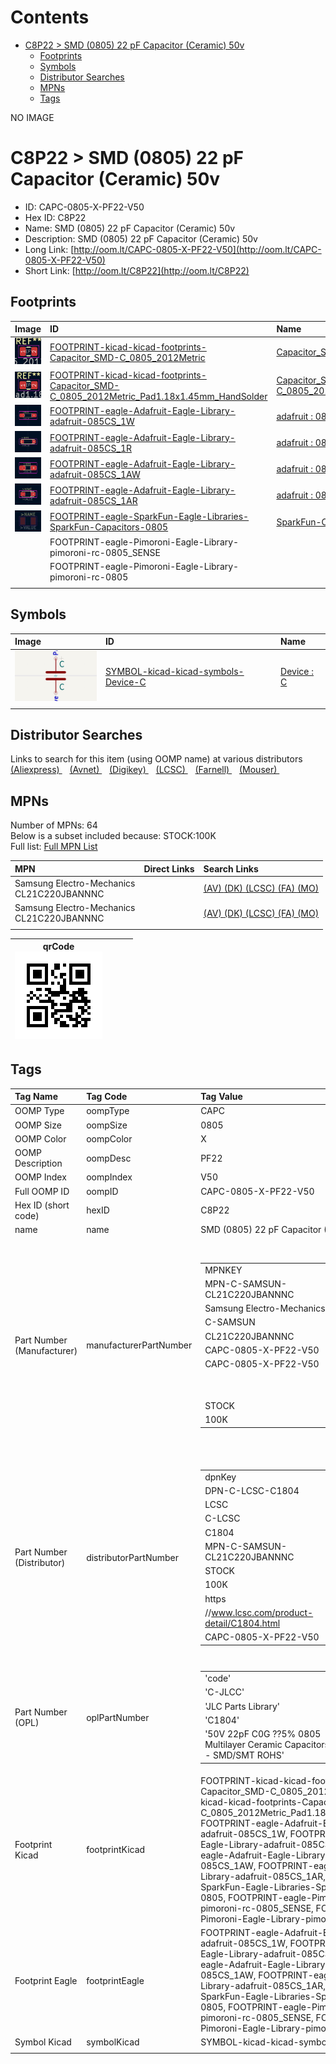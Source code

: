 



Contents
========

* [C8P22 > SMD (0805) 22 pF Capacitor (Ceramic) 50v](#c8p22--smd-0805-22-pf-capacitor-ceramic-50v)
	* [Footprints](#footprints)
	* [Symbols](#symbols)
	* [Distributor Searches](#distributor-searches)
	* [MPNs](#mpns)
	* [Tags](#tags)
  
NO IMAGE  
# C8P22 > SMD (0805) 22 pF Capacitor (Ceramic) 50v

- ID: CAPC-0805-X-PF22-V50
- Hex ID: C8P22
- Name: SMD (0805) 22 pF Capacitor (Ceramic) 50v
- Description: SMD (0805) 22 pF Capacitor (Ceramic) 50v
- Long Link: [http://oom.lt/CAPC-0805-X-PF22-V50](http://oom.lt/CAPC-0805-X-PF22-V50)
- Short Link: [http://oom.lt/C8P22](http://oom.lt/C8P22)

## Footprints
  

|Image|ID|Name|
| :--- | :--- | :--- |
|[![](https://raw.githubusercontent.com/oomlout/oomlout_OOMP_eda_V2/main/FOOTPRINT/kicad/kicad-footprints/Capacitor_SMD/C_0805_2012Metric/image_140.png)](https://github.com/oomlout/oomlout_OOMP_eda_V2/tree/main/FOOTPRINT/kicad/kicad-footprints/Capacitor_SMD/C_0805_2012Metric/)|[FOOTPRINT-kicad-kicad-footprints-Capacitor_SMD-C_0805_2012Metric](https://github.com/oomlout/oomlout_OOMP_eda_V2/tree/main/FOOTPRINT/kicad/kicad-footprints/Capacitor_SMD/C_0805_2012Metric/)|[Capacitor_SMD : C_0805_2012Metric](https://github.com/oomlout/oomlout_OOMP_eda_V2/tree/main/FOOTPRINT/kicad/kicad-footprints/Capacitor_SMD/C_0805_2012Metric/)|
|[![](https://raw.githubusercontent.com/oomlout/oomlout_OOMP_eda_V2/main/FOOTPRINT/kicad/kicad-footprints/Capacitor_SMD/C_0805_2012Metric_Pad1.18x1.45mm_HandSolder/image_140.png)](https://github.com/oomlout/oomlout_OOMP_eda_V2/tree/main/FOOTPRINT/kicad/kicad-footprints/Capacitor_SMD/C_0805_2012Metric_Pad1.18x1.45mm_HandSolder/)|[FOOTPRINT-kicad-kicad-footprints-Capacitor_SMD-C_0805_2012Metric_Pad1.18x1.45mm_HandSolder](https://github.com/oomlout/oomlout_OOMP_eda_V2/tree/main/FOOTPRINT/kicad/kicad-footprints/Capacitor_SMD/C_0805_2012Metric_Pad1.18x1.45mm_HandSolder/)|[Capacitor_SMD : C_0805_2012Metric_Pad1.18x1.45mm_HandSolder](https://github.com/oomlout/oomlout_OOMP_eda_V2/tree/main/FOOTPRINT/kicad/kicad-footprints/Capacitor_SMD/C_0805_2012Metric_Pad1.18x1.45mm_HandSolder/)|
|[![](https://raw.githubusercontent.com/oomlout/oomlout_OOMP_eda_V2/main/FOOTPRINT/eagle/Adafruit-Eagle-Library/adafruit/085CS_1W/image_140.png)](https://github.com/oomlout/oomlout_OOMP_eda_V2/tree/main/FOOTPRINT/eagle/Adafruit-Eagle-Library/adafruit/085CS_1W/)|[FOOTPRINT-eagle-Adafruit-Eagle-Library-adafruit-085CS_1W](https://github.com/oomlout/oomlout_OOMP_eda_V2/tree/main/FOOTPRINT/eagle/Adafruit-Eagle-Library/adafruit/085CS_1W/)|[adafruit : 085CS_1W](https://github.com/oomlout/oomlout_OOMP_eda_V2/tree/main/FOOTPRINT/eagle/Adafruit-Eagle-Library/adafruit/085CS_1W/)|
|[![](https://raw.githubusercontent.com/oomlout/oomlout_OOMP_eda_V2/main/FOOTPRINT/eagle/Adafruit-Eagle-Library/adafruit/085CS_1R/image_140.png)](https://github.com/oomlout/oomlout_OOMP_eda_V2/tree/main/FOOTPRINT/eagle/Adafruit-Eagle-Library/adafruit/085CS_1R/)|[FOOTPRINT-eagle-Adafruit-Eagle-Library-adafruit-085CS_1R](https://github.com/oomlout/oomlout_OOMP_eda_V2/tree/main/FOOTPRINT/eagle/Adafruit-Eagle-Library/adafruit/085CS_1R/)|[adafruit : 085CS_1R](https://github.com/oomlout/oomlout_OOMP_eda_V2/tree/main/FOOTPRINT/eagle/Adafruit-Eagle-Library/adafruit/085CS_1R/)|
|[![](https://raw.githubusercontent.com/oomlout/oomlout_OOMP_eda_V2/main/FOOTPRINT/eagle/Adafruit-Eagle-Library/adafruit/085CS_1AW/image_140.png)](https://github.com/oomlout/oomlout_OOMP_eda_V2/tree/main/FOOTPRINT/eagle/Adafruit-Eagle-Library/adafruit/085CS_1AW/)|[FOOTPRINT-eagle-Adafruit-Eagle-Library-adafruit-085CS_1AW](https://github.com/oomlout/oomlout_OOMP_eda_V2/tree/main/FOOTPRINT/eagle/Adafruit-Eagle-Library/adafruit/085CS_1AW/)|[adafruit : 085CS_1AW](https://github.com/oomlout/oomlout_OOMP_eda_V2/tree/main/FOOTPRINT/eagle/Adafruit-Eagle-Library/adafruit/085CS_1AW/)|
|[![](https://raw.githubusercontent.com/oomlout/oomlout_OOMP_eda_V2/main/FOOTPRINT/eagle/Adafruit-Eagle-Library/adafruit/085CS_1AR/image_140.png)](https://github.com/oomlout/oomlout_OOMP_eda_V2/tree/main/FOOTPRINT/eagle/Adafruit-Eagle-Library/adafruit/085CS_1AR/)|[FOOTPRINT-eagle-Adafruit-Eagle-Library-adafruit-085CS_1AR](https://github.com/oomlout/oomlout_OOMP_eda_V2/tree/main/FOOTPRINT/eagle/Adafruit-Eagle-Library/adafruit/085CS_1AR/)|[adafruit : 085CS_1AR](https://github.com/oomlout/oomlout_OOMP_eda_V2/tree/main/FOOTPRINT/eagle/Adafruit-Eagle-Library/adafruit/085CS_1AR/)|
|[![](https://raw.githubusercontent.com/oomlout/oomlout_OOMP_eda_V2/main/FOOTPRINT/eagle/SparkFun-Eagle-Libraries/SparkFun-Capacitors/0805/image_140.png)](https://github.com/oomlout/oomlout_OOMP_eda_V2/tree/main/FOOTPRINT/eagle/SparkFun-Eagle-Libraries/SparkFun-Capacitors/0805/)|[FOOTPRINT-eagle-SparkFun-Eagle-Libraries-SparkFun-Capacitors-0805](https://github.com/oomlout/oomlout_OOMP_eda_V2/tree/main/FOOTPRINT/eagle/SparkFun-Eagle-Libraries/SparkFun-Capacitors/0805/)|[SparkFun-Capacitors : 0805](https://github.com/oomlout/oomlout_OOMP_eda_V2/tree/main/FOOTPRINT/eagle/SparkFun-Eagle-Libraries/SparkFun-Capacitors/0805/)|
||FOOTPRINT-eagle-Pimoroni-Eagle-Library-pimoroni-rc-0805_SENSE||
||FOOTPRINT-eagle-Pimoroni-Eagle-Library-pimoroni-rc-0805||
||||

## Symbols
  

|Image|ID|Name|
| :--- | :--- | :--- |
|[![](https://raw.githubusercontent.com/oomlout/oomlout_OOMP_eda_V2/main/SYMBOL/kicad/kicad-symbols/Device/C/image_140.png)](https://github.com/oomlout/oomlout_OOMP_eda_V2/tree/main/SYMBOL/kicad/kicad-symbols/Device/C/)|[SYMBOL-kicad-kicad-symbols-Device-C](https://github.com/oomlout/oomlout_OOMP_eda_V2/tree/main/SYMBOL/kicad/kicad-symbols/Device/C/)|[Device : C](https://github.com/oomlout/oomlout_OOMP_eda_V2/tree/main/SYMBOL/kicad/kicad-symbols/Device/C/)|
||||

## Distributor Searches
  
Links to search for this item (using OOMP name) at various distributors  
[(Aliexpress) ](https://www.aliexpress.com/wholesale?SearchText=1117SMD+0805+22+pF+Capacitor+Ceramic+50v)&nbsp;&nbsp;&nbsp;[(Avnet) ](https://www.avnet.com/shop/us/search/SMD+0805+22+pF+Capacitor+Ceramic+50v)&nbsp;&nbsp;&nbsp;[(Digikey) ](https://www.digikey.co.uk/en/products/result?s=SMD+0805+22+pF+Capacitor+Ceramic+50v)&nbsp;&nbsp;&nbsp;[(LCSC) ](https://www.lcsc.com/search?q=SMD+0805+22+pF+Capacitor+Ceramic+50v)&nbsp;&nbsp;&nbsp;[(Farnell) ](https://uk.farnell.com/search?st=SMD+0805+22+pF+Capacitor+Ceramic+50v)&nbsp;&nbsp;&nbsp;[(Mouser) ](https://www.mouser.com/c/?q=SMD+0805+22+pF+Capacitor+Ceramic+50v)&nbsp;&nbsp;&nbsp;
## MPNs
  
Number of MPNs: 64<br>Below is a subset included because: STOCK:100K <br>Full list: [Full MPN List](MPNLIST.md)  

|MPN|Direct Links|Search Links|
| :--- | :--- | :--- |
|Samsung Electro-Mechanics<br>CL21C220JBANNNC||[(AV) ](https://www.avnet.com/shop/us/search/CL21C220JBANNNC)[(DK) ](https://www.digikey.co.uk/products/en?keywords=CL21C220JBANNNC)[(LCSC) ](https://www.lcsc.com/search?q=CL21C220JBANNNC)[(FA) ](https://uk.farnell.com/search?st=CL21C220JBANNNC)[(MO) ](https://www.mouser.com/c/?q=CL21C220JBANNNC)|
|Samsung Electro-Mechanics<br>CL21C220JBANNNC||[(AV) ](https://www.avnet.com/shop/us/search/CL21C220JBANNNC)[(DK) ](https://www.digikey.co.uk/products/en?keywords=CL21C220JBANNNC)[(LCSC) ](https://www.lcsc.com/search?q=CL21C220JBANNNC)[(FA) ](https://uk.farnell.com/search?st=CL21C220JBANNNC)[(MO) ](https://www.mouser.com/c/?q=CL21C220JBANNNC)|
||||
  

|qrCode<br>[![](https://raw.githubusercontent.com/oomlout/oomlout_OOMP_parts_V2/main/CAPC/0805/X/PF22/V50/qrCode_140.png)](https://github.com/oomlout/oomlout_OOMP_parts_V2/tree/main/CAPC/0805/X/PF22/V50/qrCode.png)||||
| :---: | :---: | :---: | :---: |

## Tags
  

|Tag Name|Tag Code|Tag Value|
| :--- | :--- | :--- |
|OOMP Type|oompType|CAPC|
|OOMP Size|oompSize|0805|
|OOMP Color|oompColor|X|
|OOMP Description|oompDesc|PF22|
|OOMP Index|oompIndex|V50|
|Full OOMP ID|oompID|CAPC-0805-X-PF22-V50|
|Hex ID (short code)|hexID|C8P22|
|name|name|SMD (0805) 22 pF Capacitor (Ceramic) 50v|
|Part Number (Manufacturer)|manufacturerPartNumber|<table><tr><td>MPNKEY</td></tr><tr><td> MPN-C-SAMSUN-CL21C220JBANNNC</td><td> MANUFACTURER</td></tr><tr><td> Samsung Electro-Mechanics</td><td> MANUCODE</td></tr><tr><td> C-SAMSUN</td><td> MPN</td></tr><tr><td> CL21C220JBANNNC</td><td> OOMPIDPARTIAL</td></tr><tr><td> CAPC-0805-X-PF22-V50</td><td> OOMPID</td></tr><tr><td> CAPC-0805-X-PF22-V50</td><td> LINK</td></tr><tr><td> </td><td> DESCRIPTION</td></tr><tr><td> </td><td> TAGS</td></tr><tr><td> STOCK</td></tr><tr><td>100K</td></tr></table></td><td> <table><tr><td>MPNKEY</td></tr><tr><td> MPN-C-YAGEO-CC0805JRNPO9BN220</td><td> MANUFACTURER</td></tr><tr><td> YAGEO</td><td> MANUCODE</td></tr><tr><td> C-YAGEO</td><td> MPN</td></tr><tr><td> CC0805JRNPO9BN220</td><td> OOMPIDPARTIAL</td></tr><tr><td> CAPC-0805-X-PF22-V50</td><td> OOMPID</td></tr><tr><td> CAPC-0805-X-PF22-V50</td><td> LINK</td></tr><tr><td> </td><td> DESCRIPTION</td></tr><tr><td> </td><td> TAGS</td></tr><tr><td> STOCK</td></tr><tr><td>10K</td></tr></table></td><td> <table><tr><td>MPNKEY</td></tr><tr><td> MPN-C-WALSIN-0805N220J500CT</td><td> MANUFACTURER</td></tr><tr><td> Walsin Tech Corp</td><td> MANUCODE</td></tr><tr><td> C-WALSIN</td><td> MPN</td></tr><tr><td> 0805N220J500CT</td><td> OOMPIDPARTIAL</td></tr><tr><td> CAPC-0805-X-PF22-V50</td><td> OOMPID</td></tr><tr><td> CAPC-0805-X-PF22-V50</td><td> LINK</td></tr><tr><td> </td><td> DESCRIPTION</td></tr><tr><td> </td><td> TAGS</td></tr><tr><td> STOCK</td></tr><tr><td>1K</td></tr></table></td><td> <table><tr><td>MPNKEY</td></tr><tr><td> MPN-C-KEMET-C0805C220K5RACAUTO</td><td> MANUFACTURER</td></tr><tr><td> KEMET</td><td> MANUCODE</td></tr><tr><td> C-KEMET</td><td> MPN</td></tr><tr><td> C0805C220K5RACAUTO</td><td> OOMPIDPARTIAL</td></tr><tr><td> CAPC-0805-X-PF22-V50</td><td> OOMPID</td></tr><tr><td> CAPC-0805-X-PF22-V50</td><td> LINK</td></tr><tr><td> </td><td> DESCRIPTION</td></tr><tr><td> </td><td> TAGS</td></tr><tr><td> </td></tr></table></td><td> <table><tr><td>MPNKEY</td></tr><tr><td> MPN-C-YAGEO-AC0805JRNPO9BN220</td><td> MANUFACTURER</td></tr><tr><td> YAGEO</td><td> MANUCODE</td></tr><tr><td> C-YAGEO</td><td> MPN</td></tr><tr><td> AC0805JRNPO9BN220</td><td> OOMPIDPARTIAL</td></tr><tr><td> CAPC-0805-X-PF22-V50</td><td> OOMPID</td></tr><tr><td> CAPC-0805-X-PF22-V50</td><td> LINK</td></tr><tr><td> </td><td> DESCRIPTION</td></tr><tr><td> </td><td> TAGS</td></tr><tr><td> </td></tr></table></td><td> <table><tr><td>MPNKEY</td></tr><tr><td> MPN-C-FHGUAN-0805CG220F500NT</td><td> MANUFACTURER</td></tr><tr><td> FH (Guangdong Fenghua Advanced Tech)</td><td> MANUCODE</td></tr><tr><td> C-FHGUAN</td><td> MPN</td></tr><tr><td> 0805CG220F500NT</td><td> OOMPIDPARTIAL</td></tr><tr><td> CAPC-0805-X-PF22-V50</td><td> OOMPID</td></tr><tr><td> CAPC-0805-X-PF22-V50</td><td> LINK</td></tr><tr><td> </td><td> DESCRIPTION</td></tr><tr><td> </td><td> TAGS</td></tr><tr><td> </td></tr></table></td><td> <table><tr><td>MPNKEY</td></tr><tr><td> MPN-C-WALSIN-0805N220K500CT</td><td> MANUFACTURER</td></tr><tr><td> Walsin Tech Corp</td><td> MANUCODE</td></tr><tr><td> C-WALSIN</td><td> MPN</td></tr><tr><td> 0805N220K500CT</td><td> OOMPIDPARTIAL</td></tr><tr><td> CAPC-0805-X-PF22-V50</td><td> OOMPID</td></tr><tr><td> CAPC-0805-X-PF22-V50</td><td> LINK</td></tr><tr><td> </td><td> DESCRIPTION</td></tr><tr><td> </td><td> TAGS</td></tr><tr><td> </td></tr></table></td><td> <table><tr><td>MPNKEY</td></tr><tr><td> MPN-C-CCTC-TCC0805COG220J500BT</td><td> MANUFACTURER</td></tr><tr><td> CCTC</td><td> MANUCODE</td></tr><tr><td> C-CCTC</td><td> MPN</td></tr><tr><td> TCC0805COG220J500BT</td><td> OOMPIDPARTIAL</td></tr><tr><td> CAPC-0805-X-PF22-V50</td><td> OOMPID</td></tr><tr><td> CAPC-0805-X-PF22-V50</td><td> LINK</td></tr><tr><td> </td><td> DESCRIPTION</td></tr><tr><td> </td><td> TAGS</td></tr><tr><td> STOCK</td></tr><tr><td>10K</td></tr></table></td><td> <table><tr><td>MPNKEY</td></tr><tr><td> MPN-C-CHINOC-HGC0805G0220J500NTGJ</td><td> MANUFACTURER</td></tr><tr><td> Chinocera</td><td> MANUCODE</td></tr><tr><td> C-CHINOC</td><td> MPN</td></tr><tr><td> HGC0805G0220J500NTGJ</td><td> OOMPIDPARTIAL</td></tr><tr><td> CAPC-0805-X-PF22-V50</td><td> OOMPID</td></tr><tr><td> CAPC-0805-X-PF22-V50</td><td> LINK</td></tr><tr><td> </td><td> DESCRIPTION</td></tr><tr><td> </td><td> TAGS</td></tr><tr><td> </td></tr></table></td><td> <table><tr><td>MPNKEY</td></tr><tr><td> MPN-C-SAMSUN-CL21C220JB61PNC</td><td> MANUFACTURER</td></tr><tr><td> Samsung Electro-Mechanics</td><td> MANUCODE</td></tr><tr><td> C-SAMSUN</td><td> MPN</td></tr><tr><td> CL21C220JB61PNC</td><td> OOMPIDPARTIAL</td></tr><tr><td> CAPC-0805-X-PF22-V50</td><td> OOMPID</td></tr><tr><td> CAPC-0805-X-PF22-V50</td><td> LINK</td></tr><tr><td> </td><td> DESCRIPTION</td></tr><tr><td> </td><td> TAGS</td></tr><tr><td> </td></tr></table></td><td> <table><tr><td>MPNKEY</td></tr><tr><td> MPN-C-SAMSUN-CL21C220JBANFNC</td><td> MANUFACTURER</td></tr><tr><td> Samsung Electro-Mechanics</td><td> MANUCODE</td></tr><tr><td> C-SAMSUN</td><td> MPN</td></tr><tr><td> CL21C220JBANFNC</td><td> OOMPIDPARTIAL</td></tr><tr><td> CAPC-0805-X-PF22-V50</td><td> OOMPID</td></tr><tr><td> CAPC-0805-X-PF22-V50</td><td> LINK</td></tr><tr><td> </td><td> DESCRIPTION</td></tr><tr><td> </td><td> TAGS</td></tr><tr><td> </td></tr></table></td><td> <table><tr><td>MPNKEY</td></tr><tr><td> MPN-C-YAGEO-CC0805GRNPO9BN220</td><td> MANUFACTURER</td></tr><tr><td> YAGEO</td><td> MANUCODE</td></tr><tr><td> C-YAGEO</td><td> MPN</td></tr><tr><td> CC0805GRNPO9BN220</td><td> OOMPIDPARTIAL</td></tr><tr><td> CAPC-0805-X-PF22-V50</td><td> OOMPID</td></tr><tr><td> CAPC-0805-X-PF22-V50</td><td> LINK</td></tr><tr><td> </td><td> DESCRIPTION</td></tr><tr><td> </td><td> TAGS</td></tr><tr><td> </td></tr></table></td><td> <table><tr><td>MPNKEY</td></tr><tr><td> MPN-C-PSAPRO-FN21N220J500PAG</td><td> MANUFACTURER</td></tr><tr><td> PSA(Prosperity Dielectrics)</td><td> MANUCODE</td></tr><tr><td> C-PSAPRO</td><td> MPN</td></tr><tr><td> FN21N220J500PAG</td><td> OOMPIDPARTIAL</td></tr><tr><td> CAPC-0805-X-PF22-V50</td><td> OOMPID</td></tr><tr><td> CAPC-0805-X-PF22-V50</td><td> LINK</td></tr><tr><td> </td><td> DESCRIPTION</td></tr><tr><td> </td><td> TAGS</td></tr><tr><td> STOCK</td></tr><tr><td>10K</td></tr></table></td><td> <table><tr><td>MPNKEY</td></tr><tr><td> MPN-C-KYOCER-08055A220GAT2A</td><td> MANUFACTURER</td></tr><tr><td> Kyocera AVX</td><td> MANUCODE</td></tr><tr><td> C-KYOCER</td><td> MPN</td></tr><tr><td> 08055A220GAT2A</td><td> OOMPIDPARTIAL</td></tr><tr><td> CAPC-0805-X-PF22-V50</td><td> OOMPID</td></tr><tr><td> CAPC-0805-X-PF22-V50</td><td> LINK</td></tr><tr><td> </td><td> DESCRIPTION</td></tr><tr><td> </td><td> TAGS</td></tr><tr><td> </td></tr></table></td><td> <table><tr><td>MPNKEY</td></tr><tr><td> MPN-C-KYOCER-08055A220KAT2A</td><td> MANUFACTURER</td></tr><tr><td> Kyocera AVX</td><td> MANUCODE</td></tr><tr><td> C-KYOCER</td><td> MPN</td></tr><tr><td> 08055A220KAT2A</td><td> OOMPIDPARTIAL</td></tr><tr><td> CAPC-0805-X-PF22-V50</td><td> OOMPID</td></tr><tr><td> CAPC-0805-X-PF22-V50</td><td> LINK</td></tr><tr><td> </td><td> DESCRIPTION</td></tr><tr><td> </td><td> TAGS</td></tr><tr><td> </td></tr></table></td><td> <table><tr><td>MPNKEY</td></tr><tr><td> MPN-C-KEMET-C0805C220K5GAC7800</td><td> MANUFACTURER</td></tr><tr><td> KEMET</td><td> MANUCODE</td></tr><tr><td> C-KEMET</td><td> MPN</td></tr><tr><td> C0805C220K5GAC7800</td><td> OOMPIDPARTIAL</td></tr><tr><td> CAPC-0805-X-PF22-V50</td><td> OOMPID</td></tr><tr><td> CAPC-0805-X-PF22-V50</td><td> LINK</td></tr><tr><td> </td><td> DESCRIPTION</td></tr><tr><td> </td><td> TAGS</td></tr><tr><td> </td></tr></table></td><td> <table><tr><td>MPNKEY</td></tr><tr><td> MPN-C-VISHAY-VJ0805A220JLAAJ32</td><td> MANUFACTURER</td></tr><tr><td> Vishay Intertech</td><td> MANUCODE</td></tr><tr><td> C-VISHAY</td><td> MPN</td></tr><tr><td> VJ0805A220JLAAJ32</td><td> OOMPIDPARTIAL</td></tr><tr><td> CAPC-0805-X-PF22-V50</td><td> OOMPID</td></tr><tr><td> CAPC-0805-X-PF22-V50</td><td> LINK</td></tr><tr><td> </td><td> DESCRIPTION</td></tr><tr><td> </td><td> TAGS</td></tr><tr><td> </td></tr></table></td><td> <table><tr><td>MPNKEY</td></tr><tr><td> MPN-C-VISHAY-VJ0805A220GLAAJ32</td><td> MANUFACTURER</td></tr><tr><td> Vishay Intertech</td><td> MANUCODE</td></tr><tr><td> C-VISHAY</td><td> MPN</td></tr><tr><td> VJ0805A220GLAAJ32</td><td> OOMPIDPARTIAL</td></tr><tr><td> CAPC-0805-X-PF22-V50</td><td> OOMPID</td></tr><tr><td> CAPC-0805-X-PF22-V50</td><td> LINK</td></tr><tr><td> </td><td> DESCRIPTION</td></tr><tr><td> </td><td> TAGS</td></tr><tr><td> </td></tr></table></td><td> <table><tr><td>MPNKEY</td></tr><tr><td> MPN-C-VISHAY-VJ0805A220FLAAJ32</td><td> MANUFACTURER</td></tr><tr><td> Vishay Intertech</td><td> MANUCODE</td></tr><tr><td> C-VISHAY</td><td> MPN</td></tr><tr><td> VJ0805A220FLAAJ32</td><td> OOMPIDPARTIAL</td></tr><tr><td> CAPC-0805-X-PF22-V50</td><td> OOMPID</td></tr><tr><td> CAPC-0805-X-PF22-V50</td><td> LINK</td></tr><tr><td> </td><td> DESCRIPTION</td></tr><tr><td> </td><td> TAGS</td></tr><tr><td> </td></tr></table></td><td> <table><tr><td>MPNKEY</td></tr><tr><td> MPN-C-VISHAY-VJ0805D220JXAAP</td><td> MANUFACTURER</td></tr><tr><td> Vishay Intertech</td><td> MANUCODE</td></tr><tr><td> C-VISHAY</td><td> MPN</td></tr><tr><td> VJ0805D220JXAAP</td><td> OOMPIDPARTIAL</td></tr><tr><td> CAPC-0805-X-PF22-V50</td><td> OOMPID</td></tr><tr><td> CAPC-0805-X-PF22-V50</td><td> LINK</td></tr><tr><td> </td><td> DESCRIPTION</td></tr><tr><td> </td><td> TAGS</td></tr><tr><td> </td></tr></table></td><td> <table><tr><td>MPNKEY</td></tr><tr><td> MPN-C-VISHAY-VJ0805D220JXAAJ</td><td> MANUFACTURER</td></tr><tr><td> Vishay Intertech</td><td> MANUCODE</td></tr><tr><td> C-VISHAY</td><td> MPN</td></tr><tr><td> VJ0805D220JXAAJ</td><td> OOMPIDPARTIAL</td></tr><tr><td> CAPC-0805-X-PF22-V50</td><td> OOMPID</td></tr><tr><td> CAPC-0805-X-PF22-V50</td><td> LINK</td></tr><tr><td> </td><td> DESCRIPTION</td></tr><tr><td> </td><td> TAGS</td></tr><tr><td> </td></tr></table></td><td> <table><tr><td>MPNKEY</td></tr><tr><td> MPN-C-VISHAY-VJ0805D220JLAAP</td><td> MANUFACTURER</td></tr><tr><td> Vishay Intertech</td><td> MANUCODE</td></tr><tr><td> C-VISHAY</td><td> MPN</td></tr><tr><td> VJ0805D220JLAAP</td><td> OOMPIDPARTIAL</td></tr><tr><td> CAPC-0805-X-PF22-V50</td><td> OOMPID</td></tr><tr><td> CAPC-0805-X-PF22-V50</td><td> LINK</td></tr><tr><td> </td><td> DESCRIPTION</td></tr><tr><td> </td><td> TAGS</td></tr><tr><td> </td></tr></table></td><td> <table><tr><td>MPNKEY</td></tr><tr><td> MPN-C-VISHAY-VJ0805D220JLAAC</td><td> MANUFACTURER</td></tr><tr><td> Vishay Intertech</td><td> MANUCODE</td></tr><tr><td> C-VISHAY</td><td> MPN</td></tr><tr><td> VJ0805D220JLAAC</td><td> OOMPIDPARTIAL</td></tr><tr><td> CAPC-0805-X-PF22-V50</td><td> OOMPID</td></tr><tr><td> CAPC-0805-X-PF22-V50</td><td> LINK</td></tr><tr><td> </td><td> DESCRIPTION</td></tr><tr><td> </td><td> TAGS</td></tr><tr><td> </td></tr></table></td><td> <table><tr><td>MPNKEY</td></tr><tr><td> MPN-C-VISHAY-VJ0805D220JLAAJ</td><td> MANUFACTURER</td></tr><tr><td> Vishay Intertech</td><td> MANUCODE</td></tr><tr><td> C-VISHAY</td><td> MPN</td></tr><tr><td> VJ0805D220JLAAJ</td><td> OOMPIDPARTIAL</td></tr><tr><td> CAPC-0805-X-PF22-V50</td><td> OOMPID</td></tr><tr><td> CAPC-0805-X-PF22-V50</td><td> LINK</td></tr><tr><td> </td><td> DESCRIPTION</td></tr><tr><td> </td><td> TAGS</td></tr><tr><td> </td></tr></table></td><td> <table><tr><td>MPNKEY</td></tr><tr><td> MPN-C-VISHAY-VJ0805A220FXAMC</td><td> MANUFACTURER</td></tr><tr><td> Vishay Intertech</td><td> MANUCODE</td></tr><tr><td> C-VISHAY</td><td> MPN</td></tr><tr><td> VJ0805A220FXAMC</td><td> OOMPIDPARTIAL</td></tr><tr><td> CAPC-0805-X-PF22-V50</td><td> OOMPID</td></tr><tr><td> CAPC-0805-X-PF22-V50</td><td> LINK</td></tr><tr><td> </td><td> DESCRIPTION</td></tr><tr><td> </td><td> TAGS</td></tr><tr><td> </td></tr></table></td><td> <table><tr><td>MPNKEY</td></tr><tr><td> MPN-C-KNOWLE-0805J0500220GAR</td><td> MANUFACTURER</td></tr><tr><td> Knowles</td><td> MANUCODE</td></tr><tr><td> C-KNOWLE</td><td> MPN</td></tr><tr><td> 0805J0500220GAR</td><td> OOMPIDPARTIAL</td></tr><tr><td> CAPC-0805-X-PF22-V50</td><td> OOMPID</td></tr><tr><td> CAPC-0805-X-PF22-V50</td><td> LINK</td></tr><tr><td> </td><td> DESCRIPTION</td></tr><tr><td> </td><td> TAGS</td></tr><tr><td> </td></tr></table></td><td> <table><tr><td>MPNKEY</td></tr><tr><td> MPN-C-KEMET-CBR08C220F5GAC</td><td> MANUFACTURER</td></tr><tr><td> KEMET</td><td> MANUCODE</td></tr><tr><td> C-KEMET</td><td> MPN</td></tr><tr><td> CBR08C220F5GAC</td><td> OOMPIDPARTIAL</td></tr><tr><td> CAPC-0805-X-PF22-V50</td><td> OOMPID</td></tr><tr><td> CAPC-0805-X-PF22-V50</td><td> LINK</td></tr><tr><td> </td><td> DESCRIPTION</td></tr><tr><td> </td><td> TAGS</td></tr><tr><td> </td></tr></table></td><td> <table><tr><td>MPNKEY</td></tr><tr><td> MPN-C-KNOWLE-0805Y0500220GFT</td><td> MANUFACTURER</td></tr><tr><td> Knowles</td><td> MANUCODE</td></tr><tr><td> C-KNOWLE</td><td> MPN</td></tr><tr><td> 0805Y0500220GFT</td><td> OOMPIDPARTIAL</td></tr><tr><td> CAPC-0805-X-PF22-V50</td><td> OOMPID</td></tr><tr><td> CAPC-0805-X-PF22-V50</td><td> LINK</td></tr><tr><td> </td><td> DESCRIPTION</td></tr><tr><td> </td><td> TAGS</td></tr><tr><td> </td></tr></table></td><td> <table><tr><td>MPNKEY</td></tr><tr><td> MPN-C-VISHAY-VJ0805D220FLAAJ</td><td> MANUFACTURER</td></tr><tr><td> Vishay Intertech</td><td> MANUCODE</td></tr><tr><td> C-VISHAY</td><td> MPN</td></tr><tr><td> VJ0805D220FLAAJ</td><td> OOMPIDPARTIAL</td></tr><tr><td> CAPC-0805-X-PF22-V50</td><td> OOMPID</td></tr><tr><td> CAPC-0805-X-PF22-V50</td><td> LINK</td></tr><tr><td> </td><td> DESCRIPTION</td></tr><tr><td> </td><td> TAGS</td></tr><tr><td> </td></tr></table></td><td> <table><tr><td>MPNKEY</td></tr><tr><td> MPN-C-VISHAY-VJ0805D220FLAAP</td><td> MANUFACTURER</td></tr><tr><td> Vishay Intertech</td><td> MANUCODE</td></tr><tr><td> C-VISHAY</td><td> MPN</td></tr><tr><td> VJ0805D220FLAAP</td><td> OOMPIDPARTIAL</td></tr><tr><td> CAPC-0805-X-PF22-V50</td><td> OOMPID</td></tr><tr><td> CAPC-0805-X-PF22-V50</td><td> LINK</td></tr><tr><td> </td><td> DESCRIPTION</td></tr><tr><td> </td><td> TAGS</td></tr><tr><td> </td></tr></table></td><td> <table><tr><td>MPNKEY</td></tr><tr><td> MPN-C-VISHAY-VJ0805D220FXAAJ</td><td> MANUFACTURER</td></tr><tr><td> Vishay Intertech</td><td> MANUCODE</td></tr><tr><td> C-VISHAY</td><td> MPN</td></tr><tr><td> VJ0805D220FXAAJ</td><td> OOMPIDPARTIAL</td></tr><tr><td> CAPC-0805-X-PF22-V50</td><td> OOMPID</td></tr><tr><td> CAPC-0805-X-PF22-V50</td><td> LINK</td></tr><tr><td> </td><td> DESCRIPTION</td></tr><tr><td> </td><td> TAGS</td></tr><tr><td> </td></tr></table></td><td> <table><tr><td>MPNKEY</td></tr><tr><td> MPN-C-KYOCER-08055A220JA12A</td><td> MANUFACTURER</td></tr><tr><td> Kyocera AVX</td><td> MANUCODE</td></tr><tr><td> C-KYOCER</td><td> MPN</td></tr><tr><td> 08055A220JA12A</td><td> OOMPIDPARTIAL</td></tr><tr><td> CAPC-0805-X-PF22-V50</td><td> OOMPID</td></tr><tr><td> CAPC-0805-X-PF22-V50</td><td> LINK</td></tr><tr><td> </td><td> DESCRIPTION</td></tr><tr><td> </td><td> TAGS</td></tr><tr><td> </td></tr></table></td><td> <table><tr><td>MPNKEY</td></tr><tr><td> MPN-C-SAMSUN-CL21C220JBANNNC</td><td> MANUFACTURER</td></tr><tr><td> Samsung Electro-Mechanics</td><td> MANUCODE</td></tr><tr><td> C-SAMSUN</td><td> MPN</td></tr><tr><td> CL21C220JBANNNC</td><td> OOMPIDPARTIAL</td></tr><tr><td> CAPC-0805-X-PF22-V50</td><td> OOMPID</td></tr><tr><td> CAPC-0805-X-PF22-V50</td><td> LINK</td></tr><tr><td> </td><td> DESCRIPTION</td></tr><tr><td> </td><td> TAGS</td></tr><tr><td> STOCK</td></tr><tr><td>100K</td></tr></table></td><td> <table><tr><td>MPNKEY</td></tr><tr><td> MPN-C-YAGEO-CC0805JRNPO9BN220</td><td> MANUFACTURER</td></tr><tr><td> YAGEO</td><td> MANUCODE</td></tr><tr><td> C-YAGEO</td><td> MPN</td></tr><tr><td> CC0805JRNPO9BN220</td><td> OOMPIDPARTIAL</td></tr><tr><td> CAPC-0805-X-PF22-V50</td><td> OOMPID</td></tr><tr><td> CAPC-0805-X-PF22-V50</td><td> LINK</td></tr><tr><td> </td><td> DESCRIPTION</td></tr><tr><td> </td><td> TAGS</td></tr><tr><td> STOCK</td></tr><tr><td>10K</td></tr></table></td><td> <table><tr><td>MPNKEY</td></tr><tr><td> MPN-C-WALSIN-0805N220J500CT</td><td> MANUFACTURER</td></tr><tr><td> Walsin Tech Corp</td><td> MANUCODE</td></tr><tr><td> C-WALSIN</td><td> MPN</td></tr><tr><td> 0805N220J500CT</td><td> OOMPIDPARTIAL</td></tr><tr><td> CAPC-0805-X-PF22-V50</td><td> OOMPID</td></tr><tr><td> CAPC-0805-X-PF22-V50</td><td> LINK</td></tr><tr><td> </td><td> DESCRIPTION</td></tr><tr><td> </td><td> TAGS</td></tr><tr><td> STOCK</td></tr><tr><td>1K</td></tr></table></td><td> <table><tr><td>MPNKEY</td></tr><tr><td> MPN-C-KEMET-C0805C220K5RACAUTO</td><td> MANUFACTURER</td></tr><tr><td> KEMET</td><td> MANUCODE</td></tr><tr><td> C-KEMET</td><td> MPN</td></tr><tr><td> C0805C220K5RACAUTO</td><td> OOMPIDPARTIAL</td></tr><tr><td> CAPC-0805-X-PF22-V50</td><td> OOMPID</td></tr><tr><td> CAPC-0805-X-PF22-V50</td><td> LINK</td></tr><tr><td> </td><td> DESCRIPTION</td></tr><tr><td> </td><td> TAGS</td></tr><tr><td> </td></tr></table></td><td> <table><tr><td>MPNKEY</td></tr><tr><td> MPN-C-YAGEO-AC0805JRNPO9BN220</td><td> MANUFACTURER</td></tr><tr><td> YAGEO</td><td> MANUCODE</td></tr><tr><td> C-YAGEO</td><td> MPN</td></tr><tr><td> AC0805JRNPO9BN220</td><td> OOMPIDPARTIAL</td></tr><tr><td> CAPC-0805-X-PF22-V50</td><td> OOMPID</td></tr><tr><td> CAPC-0805-X-PF22-V50</td><td> LINK</td></tr><tr><td> </td><td> DESCRIPTION</td></tr><tr><td> </td><td> TAGS</td></tr><tr><td> </td></tr></table></td><td> <table><tr><td>MPNKEY</td></tr><tr><td> MPN-C-FHGUAN-0805CG220F500NT</td><td> MANUFACTURER</td></tr><tr><td> FH (Guangdong Fenghua Advanced Tech)</td><td> MANUCODE</td></tr><tr><td> C-FHGUAN</td><td> MPN</td></tr><tr><td> 0805CG220F500NT</td><td> OOMPIDPARTIAL</td></tr><tr><td> CAPC-0805-X-PF22-V50</td><td> OOMPID</td></tr><tr><td> CAPC-0805-X-PF22-V50</td><td> LINK</td></tr><tr><td> </td><td> DESCRIPTION</td></tr><tr><td> </td><td> TAGS</td></tr><tr><td> </td></tr></table></td><td> <table><tr><td>MPNKEY</td></tr><tr><td> MPN-C-WALSIN-0805N220K500CT</td><td> MANUFACTURER</td></tr><tr><td> Walsin Tech Corp</td><td> MANUCODE</td></tr><tr><td> C-WALSIN</td><td> MPN</td></tr><tr><td> 0805N220K500CT</td><td> OOMPIDPARTIAL</td></tr><tr><td> CAPC-0805-X-PF22-V50</td><td> OOMPID</td></tr><tr><td> CAPC-0805-X-PF22-V50</td><td> LINK</td></tr><tr><td> </td><td> DESCRIPTION</td></tr><tr><td> </td><td> TAGS</td></tr><tr><td> </td></tr></table></td><td> <table><tr><td>MPNKEY</td></tr><tr><td> MPN-C-CCTC-TCC0805COG220J500BT</td><td> MANUFACTURER</td></tr><tr><td> CCTC</td><td> MANUCODE</td></tr><tr><td> C-CCTC</td><td> MPN</td></tr><tr><td> TCC0805COG220J500BT</td><td> OOMPIDPARTIAL</td></tr><tr><td> CAPC-0805-X-PF22-V50</td><td> OOMPID</td></tr><tr><td> CAPC-0805-X-PF22-V50</td><td> LINK</td></tr><tr><td> </td><td> DESCRIPTION</td></tr><tr><td> </td><td> TAGS</td></tr><tr><td> STOCK</td></tr><tr><td>10K</td></tr></table></td><td> <table><tr><td>MPNKEY</td></tr><tr><td> MPN-C-CHINOC-HGC0805G0220J500NTGJ</td><td> MANUFACTURER</td></tr><tr><td> Chinocera</td><td> MANUCODE</td></tr><tr><td> C-CHINOC</td><td> MPN</td></tr><tr><td> HGC0805G0220J500NTGJ</td><td> OOMPIDPARTIAL</td></tr><tr><td> CAPC-0805-X-PF22-V50</td><td> OOMPID</td></tr><tr><td> CAPC-0805-X-PF22-V50</td><td> LINK</td></tr><tr><td> </td><td> DESCRIPTION</td></tr><tr><td> </td><td> TAGS</td></tr><tr><td> </td></tr></table></td><td> <table><tr><td>MPNKEY</td></tr><tr><td> MPN-C-SAMSUN-CL21C220JB61PNC</td><td> MANUFACTURER</td></tr><tr><td> Samsung Electro-Mechanics</td><td> MANUCODE</td></tr><tr><td> C-SAMSUN</td><td> MPN</td></tr><tr><td> CL21C220JB61PNC</td><td> OOMPIDPARTIAL</td></tr><tr><td> CAPC-0805-X-PF22-V50</td><td> OOMPID</td></tr><tr><td> CAPC-0805-X-PF22-V50</td><td> LINK</td></tr><tr><td> </td><td> DESCRIPTION</td></tr><tr><td> </td><td> TAGS</td></tr><tr><td> </td></tr></table></td><td> <table><tr><td>MPNKEY</td></tr><tr><td> MPN-C-SAMSUN-CL21C220JBANFNC</td><td> MANUFACTURER</td></tr><tr><td> Samsung Electro-Mechanics</td><td> MANUCODE</td></tr><tr><td> C-SAMSUN</td><td> MPN</td></tr><tr><td> CL21C220JBANFNC</td><td> OOMPIDPARTIAL</td></tr><tr><td> CAPC-0805-X-PF22-V50</td><td> OOMPID</td></tr><tr><td> CAPC-0805-X-PF22-V50</td><td> LINK</td></tr><tr><td> </td><td> DESCRIPTION</td></tr><tr><td> </td><td> TAGS</td></tr><tr><td> </td></tr></table></td><td> <table><tr><td>MPNKEY</td></tr><tr><td> MPN-C-YAGEO-CC0805GRNPO9BN220</td><td> MANUFACTURER</td></tr><tr><td> YAGEO</td><td> MANUCODE</td></tr><tr><td> C-YAGEO</td><td> MPN</td></tr><tr><td> CC0805GRNPO9BN220</td><td> OOMPIDPARTIAL</td></tr><tr><td> CAPC-0805-X-PF22-V50</td><td> OOMPID</td></tr><tr><td> CAPC-0805-X-PF22-V50</td><td> LINK</td></tr><tr><td> </td><td> DESCRIPTION</td></tr><tr><td> </td><td> TAGS</td></tr><tr><td> </td></tr></table></td><td> <table><tr><td>MPNKEY</td></tr><tr><td> MPN-C-PSAPRO-FN21N220J500PAG</td><td> MANUFACTURER</td></tr><tr><td> PSA(Prosperity Dielectrics)</td><td> MANUCODE</td></tr><tr><td> C-PSAPRO</td><td> MPN</td></tr><tr><td> FN21N220J500PAG</td><td> OOMPIDPARTIAL</td></tr><tr><td> CAPC-0805-X-PF22-V50</td><td> OOMPID</td></tr><tr><td> CAPC-0805-X-PF22-V50</td><td> LINK</td></tr><tr><td> </td><td> DESCRIPTION</td></tr><tr><td> </td><td> TAGS</td></tr><tr><td> STOCK</td></tr><tr><td>10K</td></tr></table></td><td> <table><tr><td>MPNKEY</td></tr><tr><td> MPN-C-KYOCER-08055A220GAT2A</td><td> MANUFACTURER</td></tr><tr><td> Kyocera AVX</td><td> MANUCODE</td></tr><tr><td> C-KYOCER</td><td> MPN</td></tr><tr><td> 08055A220GAT2A</td><td> OOMPIDPARTIAL</td></tr><tr><td> CAPC-0805-X-PF22-V50</td><td> OOMPID</td></tr><tr><td> CAPC-0805-X-PF22-V50</td><td> LINK</td></tr><tr><td> </td><td> DESCRIPTION</td></tr><tr><td> </td><td> TAGS</td></tr><tr><td> </td></tr></table></td><td> <table><tr><td>MPNKEY</td></tr><tr><td> MPN-C-KYOCER-08055A220KAT2A</td><td> MANUFACTURER</td></tr><tr><td> Kyocera AVX</td><td> MANUCODE</td></tr><tr><td> C-KYOCER</td><td> MPN</td></tr><tr><td> 08055A220KAT2A</td><td> OOMPIDPARTIAL</td></tr><tr><td> CAPC-0805-X-PF22-V50</td><td> OOMPID</td></tr><tr><td> CAPC-0805-X-PF22-V50</td><td> LINK</td></tr><tr><td> </td><td> DESCRIPTION</td></tr><tr><td> </td><td> TAGS</td></tr><tr><td> </td></tr></table></td><td> <table><tr><td>MPNKEY</td></tr><tr><td> MPN-C-KEMET-C0805C220K5GAC7800</td><td> MANUFACTURER</td></tr><tr><td> KEMET</td><td> MANUCODE</td></tr><tr><td> C-KEMET</td><td> MPN</td></tr><tr><td> C0805C220K5GAC7800</td><td> OOMPIDPARTIAL</td></tr><tr><td> CAPC-0805-X-PF22-V50</td><td> OOMPID</td></tr><tr><td> CAPC-0805-X-PF22-V50</td><td> LINK</td></tr><tr><td> </td><td> DESCRIPTION</td></tr><tr><td> </td><td> TAGS</td></tr><tr><td> </td></tr></table></td><td> <table><tr><td>MPNKEY</td></tr><tr><td> MPN-C-VISHAY-VJ0805A220JLAAJ32</td><td> MANUFACTURER</td></tr><tr><td> Vishay Intertech</td><td> MANUCODE</td></tr><tr><td> C-VISHAY</td><td> MPN</td></tr><tr><td> VJ0805A220JLAAJ32</td><td> OOMPIDPARTIAL</td></tr><tr><td> CAPC-0805-X-PF22-V50</td><td> OOMPID</td></tr><tr><td> CAPC-0805-X-PF22-V50</td><td> LINK</td></tr><tr><td> </td><td> DESCRIPTION</td></tr><tr><td> </td><td> TAGS</td></tr><tr><td> </td></tr></table></td><td> <table><tr><td>MPNKEY</td></tr><tr><td> MPN-C-VISHAY-VJ0805A220GLAAJ32</td><td> MANUFACTURER</td></tr><tr><td> Vishay Intertech</td><td> MANUCODE</td></tr><tr><td> C-VISHAY</td><td> MPN</td></tr><tr><td> VJ0805A220GLAAJ32</td><td> OOMPIDPARTIAL</td></tr><tr><td> CAPC-0805-X-PF22-V50</td><td> OOMPID</td></tr><tr><td> CAPC-0805-X-PF22-V50</td><td> LINK</td></tr><tr><td> </td><td> DESCRIPTION</td></tr><tr><td> </td><td> TAGS</td></tr><tr><td> </td></tr></table></td><td> <table><tr><td>MPNKEY</td></tr><tr><td> MPN-C-VISHAY-VJ0805A220FLAAJ32</td><td> MANUFACTURER</td></tr><tr><td> Vishay Intertech</td><td> MANUCODE</td></tr><tr><td> C-VISHAY</td><td> MPN</td></tr><tr><td> VJ0805A220FLAAJ32</td><td> OOMPIDPARTIAL</td></tr><tr><td> CAPC-0805-X-PF22-V50</td><td> OOMPID</td></tr><tr><td> CAPC-0805-X-PF22-V50</td><td> LINK</td></tr><tr><td> </td><td> DESCRIPTION</td></tr><tr><td> </td><td> TAGS</td></tr><tr><td> </td></tr></table></td><td> <table><tr><td>MPNKEY</td></tr><tr><td> MPN-C-VISHAY-VJ0805D220JXAAP</td><td> MANUFACTURER</td></tr><tr><td> Vishay Intertech</td><td> MANUCODE</td></tr><tr><td> C-VISHAY</td><td> MPN</td></tr><tr><td> VJ0805D220JXAAP</td><td> OOMPIDPARTIAL</td></tr><tr><td> CAPC-0805-X-PF22-V50</td><td> OOMPID</td></tr><tr><td> CAPC-0805-X-PF22-V50</td><td> LINK</td></tr><tr><td> </td><td> DESCRIPTION</td></tr><tr><td> </td><td> TAGS</td></tr><tr><td> </td></tr></table></td><td> <table><tr><td>MPNKEY</td></tr><tr><td> MPN-C-VISHAY-VJ0805D220JXAAJ</td><td> MANUFACTURER</td></tr><tr><td> Vishay Intertech</td><td> MANUCODE</td></tr><tr><td> C-VISHAY</td><td> MPN</td></tr><tr><td> VJ0805D220JXAAJ</td><td> OOMPIDPARTIAL</td></tr><tr><td> CAPC-0805-X-PF22-V50</td><td> OOMPID</td></tr><tr><td> CAPC-0805-X-PF22-V50</td><td> LINK</td></tr><tr><td> </td><td> DESCRIPTION</td></tr><tr><td> </td><td> TAGS</td></tr><tr><td> </td></tr></table></td><td> <table><tr><td>MPNKEY</td></tr><tr><td> MPN-C-VISHAY-VJ0805D220JLAAP</td><td> MANUFACTURER</td></tr><tr><td> Vishay Intertech</td><td> MANUCODE</td></tr><tr><td> C-VISHAY</td><td> MPN</td></tr><tr><td> VJ0805D220JLAAP</td><td> OOMPIDPARTIAL</td></tr><tr><td> CAPC-0805-X-PF22-V50</td><td> OOMPID</td></tr><tr><td> CAPC-0805-X-PF22-V50</td><td> LINK</td></tr><tr><td> </td><td> DESCRIPTION</td></tr><tr><td> </td><td> TAGS</td></tr><tr><td> </td></tr></table></td><td> <table><tr><td>MPNKEY</td></tr><tr><td> MPN-C-VISHAY-VJ0805D220JLAAC</td><td> MANUFACTURER</td></tr><tr><td> Vishay Intertech</td><td> MANUCODE</td></tr><tr><td> C-VISHAY</td><td> MPN</td></tr><tr><td> VJ0805D220JLAAC</td><td> OOMPIDPARTIAL</td></tr><tr><td> CAPC-0805-X-PF22-V50</td><td> OOMPID</td></tr><tr><td> CAPC-0805-X-PF22-V50</td><td> LINK</td></tr><tr><td> </td><td> DESCRIPTION</td></tr><tr><td> </td><td> TAGS</td></tr><tr><td> </td></tr></table></td><td> <table><tr><td>MPNKEY</td></tr><tr><td> MPN-C-VISHAY-VJ0805D220JLAAJ</td><td> MANUFACTURER</td></tr><tr><td> Vishay Intertech</td><td> MANUCODE</td></tr><tr><td> C-VISHAY</td><td> MPN</td></tr><tr><td> VJ0805D220JLAAJ</td><td> OOMPIDPARTIAL</td></tr><tr><td> CAPC-0805-X-PF22-V50</td><td> OOMPID</td></tr><tr><td> CAPC-0805-X-PF22-V50</td><td> LINK</td></tr><tr><td> </td><td> DESCRIPTION</td></tr><tr><td> </td><td> TAGS</td></tr><tr><td> </td></tr></table></td><td> <table><tr><td>MPNKEY</td></tr><tr><td> MPN-C-VISHAY-VJ0805A220FXAMC</td><td> MANUFACTURER</td></tr><tr><td> Vishay Intertech</td><td> MANUCODE</td></tr><tr><td> C-VISHAY</td><td> MPN</td></tr><tr><td> VJ0805A220FXAMC</td><td> OOMPIDPARTIAL</td></tr><tr><td> CAPC-0805-X-PF22-V50</td><td> OOMPID</td></tr><tr><td> CAPC-0805-X-PF22-V50</td><td> LINK</td></tr><tr><td> </td><td> DESCRIPTION</td></tr><tr><td> </td><td> TAGS</td></tr><tr><td> </td></tr></table></td><td> <table><tr><td>MPNKEY</td></tr><tr><td> MPN-C-KNOWLE-0805J0500220GAR</td><td> MANUFACTURER</td></tr><tr><td> Knowles</td><td> MANUCODE</td></tr><tr><td> C-KNOWLE</td><td> MPN</td></tr><tr><td> 0805J0500220GAR</td><td> OOMPIDPARTIAL</td></tr><tr><td> CAPC-0805-X-PF22-V50</td><td> OOMPID</td></tr><tr><td> CAPC-0805-X-PF22-V50</td><td> LINK</td></tr><tr><td> </td><td> DESCRIPTION</td></tr><tr><td> </td><td> TAGS</td></tr><tr><td> </td></tr></table></td><td> <table><tr><td>MPNKEY</td></tr><tr><td> MPN-C-KEMET-CBR08C220F5GAC</td><td> MANUFACTURER</td></tr><tr><td> KEMET</td><td> MANUCODE</td></tr><tr><td> C-KEMET</td><td> MPN</td></tr><tr><td> CBR08C220F5GAC</td><td> OOMPIDPARTIAL</td></tr><tr><td> CAPC-0805-X-PF22-V50</td><td> OOMPID</td></tr><tr><td> CAPC-0805-X-PF22-V50</td><td> LINK</td></tr><tr><td> </td><td> DESCRIPTION</td></tr><tr><td> </td><td> TAGS</td></tr><tr><td> </td></tr></table></td><td> <table><tr><td>MPNKEY</td></tr><tr><td> MPN-C-KNOWLE-0805Y0500220GFT</td><td> MANUFACTURER</td></tr><tr><td> Knowles</td><td> MANUCODE</td></tr><tr><td> C-KNOWLE</td><td> MPN</td></tr><tr><td> 0805Y0500220GFT</td><td> OOMPIDPARTIAL</td></tr><tr><td> CAPC-0805-X-PF22-V50</td><td> OOMPID</td></tr><tr><td> CAPC-0805-X-PF22-V50</td><td> LINK</td></tr><tr><td> </td><td> DESCRIPTION</td></tr><tr><td> </td><td> TAGS</td></tr><tr><td> </td></tr></table></td><td> <table><tr><td>MPNKEY</td></tr><tr><td> MPN-C-VISHAY-VJ0805D220FLAAJ</td><td> MANUFACTURER</td></tr><tr><td> Vishay Intertech</td><td> MANUCODE</td></tr><tr><td> C-VISHAY</td><td> MPN</td></tr><tr><td> VJ0805D220FLAAJ</td><td> OOMPIDPARTIAL</td></tr><tr><td> CAPC-0805-X-PF22-V50</td><td> OOMPID</td></tr><tr><td> CAPC-0805-X-PF22-V50</td><td> LINK</td></tr><tr><td> </td><td> DESCRIPTION</td></tr><tr><td> </td><td> TAGS</td></tr><tr><td> </td></tr></table></td><td> <table><tr><td>MPNKEY</td></tr><tr><td> MPN-C-VISHAY-VJ0805D220FLAAP</td><td> MANUFACTURER</td></tr><tr><td> Vishay Intertech</td><td> MANUCODE</td></tr><tr><td> C-VISHAY</td><td> MPN</td></tr><tr><td> VJ0805D220FLAAP</td><td> OOMPIDPARTIAL</td></tr><tr><td> CAPC-0805-X-PF22-V50</td><td> OOMPID</td></tr><tr><td> CAPC-0805-X-PF22-V50</td><td> LINK</td></tr><tr><td> </td><td> DESCRIPTION</td></tr><tr><td> </td><td> TAGS</td></tr><tr><td> </td></tr></table></td><td> <table><tr><td>MPNKEY</td></tr><tr><td> MPN-C-VISHAY-VJ0805D220FXAAJ</td><td> MANUFACTURER</td></tr><tr><td> Vishay Intertech</td><td> MANUCODE</td></tr><tr><td> C-VISHAY</td><td> MPN</td></tr><tr><td> VJ0805D220FXAAJ</td><td> OOMPIDPARTIAL</td></tr><tr><td> CAPC-0805-X-PF22-V50</td><td> OOMPID</td></tr><tr><td> CAPC-0805-X-PF22-V50</td><td> LINK</td></tr><tr><td> </td><td> DESCRIPTION</td></tr><tr><td> </td><td> TAGS</td></tr><tr><td> </td></tr></table></td><td> <table><tr><td>MPNKEY</td></tr><tr><td> MPN-C-KYOCER-08055A220JA12A</td><td> MANUFACTURER</td></tr><tr><td> Kyocera AVX</td><td> MANUCODE</td></tr><tr><td> C-KYOCER</td><td> MPN</td></tr><tr><td> 08055A220JA12A</td><td> OOMPIDPARTIAL</td></tr><tr><td> CAPC-0805-X-PF22-V50</td><td> OOMPID</td></tr><tr><td> CAPC-0805-X-PF22-V50</td><td> LINK</td></tr><tr><td> </td><td> DESCRIPTION</td></tr><tr><td> </td><td> TAGS</td></tr><tr><td> </td></tr></table>|
|Part Number (Distributor)|distributorPartNumber|<table><tr><td>dpnKey</td></tr><tr><td> DPN-C-LCSC-C1804</td><td> DISTRIBUTOR</td></tr><tr><td> LCSC</td><td> DISTRCODE</td></tr><tr><td> C-LCSC</td><td> DPN</td></tr><tr><td> C1804</td><td> MPN</td></tr><tr><td> MPN-C-SAMSUN-CL21C220JBANNNC</td><td> TAGS</td></tr><tr><td> STOCK</td></tr><tr><td>100K</td><td> LINK</td></tr><tr><td> https</td></tr><tr><td>//www.lcsc.com/product-detail/C1804.html</td><td> OOMPID</td></tr><tr><td> CAPC-0805-X-PF22-V50</td></tr></table></td><td> <table><tr><td>dpnKey</td></tr><tr><td> DPN-C-LCSC-C24658</td><td> DISTRIBUTOR</td></tr><tr><td> LCSC</td><td> DISTRCODE</td></tr><tr><td> C-LCSC</td><td> DPN</td></tr><tr><td> C24658</td><td> MPN</td></tr><tr><td> MPN-C-FHGUAN-0805CG220J500NT</td><td> TAGS</td></tr><tr><td> STOCK</td></tr><tr><td>10K</td><td> LINK</td></tr><tr><td> https</td></tr><tr><td>//www.lcsc.com/product-detail/C24658.html</td><td> OOMPID</td></tr><tr><td> CAPC-0805-X-PF22-V50</td></tr></table></td><td> <table><tr><td>dpnKey</td></tr><tr><td> DPN-C-LCSC-C105623</td><td> DISTRIBUTOR</td></tr><tr><td> LCSC</td><td> DISTRCODE</td></tr><tr><td> C-LCSC</td><td> DPN</td></tr><tr><td> C105623</td><td> MPN</td></tr><tr><td> MPN-C-YAGEO-CC0805JRNPO9BN220</td><td> TAGS</td></tr><tr><td> STOCK</td></tr><tr><td>10K</td><td> LINK</td></tr><tr><td> https</td></tr><tr><td>//www.lcsc.com/product-detail/C105623.html</td><td> OOMPID</td></tr><tr><td> CAPC-0805-X-PF22-V50</td></tr></table></td><td> <table><tr><td>dpnKey</td></tr><tr><td> DPN-C-LCSC-C123642</td><td> DISTRIBUTOR</td></tr><tr><td> LCSC</td><td> DISTRCODE</td></tr><tr><td> C-LCSC</td><td> DPN</td></tr><tr><td> C123642</td><td> MPN</td></tr><tr><td> MPN-C-WALSIN-0805N220J500CT</td><td> TAGS</td></tr><tr><td> STOCK</td></tr><tr><td>1K</td><td> LINK</td></tr><tr><td> https</td></tr><tr><td>//www.lcsc.com/product-detail/C123642.html</td><td> OOMPID</td></tr><tr><td> CAPC-0805-X-PF22-V50</td></tr></table></td><td> <table><tr><td>dpnKey</td></tr><tr><td> DPN-C-LCSC-C129647</td><td> DISTRIBUTOR</td></tr><tr><td> LCSC</td><td> DISTRCODE</td></tr><tr><td> C-LCSC</td><td> DPN</td></tr><tr><td> C129647</td><td> MPN</td></tr><tr><td> MPN-C-KEMET-C0805C220K5RACAUTO</td><td> TAGS</td></tr><tr><td> </td><td> LINK</td></tr><tr><td> https</td></tr><tr><td>//www.lcsc.com/product-detail/C129647.html</td><td> OOMPID</td></tr><tr><td> CAPC-0805-X-PF22-V50</td></tr></table></td><td> <table><tr><td>dpnKey</td></tr><tr><td> DPN-C-LCSC-C149614</td><td> DISTRIBUTOR</td></tr><tr><td> LCSC</td><td> DISTRCODE</td></tr><tr><td> C-LCSC</td><td> DPN</td></tr><tr><td> C149614</td><td> MPN</td></tr><tr><td> MPN-C-YAGEO-AC0805JRNPO9BN220</td><td> TAGS</td></tr><tr><td> </td><td> LINK</td></tr><tr><td> https</td></tr><tr><td>//www.lcsc.com/product-detail/C149614.html</td><td> OOMPID</td></tr><tr><td> CAPC-0805-X-PF22-V50</td></tr></table></td><td> <table><tr><td>dpnKey</td></tr><tr><td> DPN-C-LCSC-C190088</td><td> DISTRIBUTOR</td></tr><tr><td> LCSC</td><td> DISTRCODE</td></tr><tr><td> C-LCSC</td><td> DPN</td></tr><tr><td> C190088</td><td> MPN</td></tr><tr><td> MPN-C-FHGUAN-0805CG220F500NT</td><td> TAGS</td></tr><tr><td> </td><td> LINK</td></tr><tr><td> https</td></tr><tr><td>//www.lcsc.com/product-detail/C190088.html</td><td> OOMPID</td></tr><tr><td> CAPC-0805-X-PF22-V50</td></tr></table></td><td> <table><tr><td>dpnKey</td></tr><tr><td> DPN-C-LCSC-C296091</td><td> DISTRIBUTOR</td></tr><tr><td> LCSC</td><td> DISTRCODE</td></tr><tr><td> C-LCSC</td><td> DPN</td></tr><tr><td> C296091</td><td> MPN</td></tr><tr><td> MPN-C-WALSIN-0805N220K500CT</td><td> TAGS</td></tr><tr><td> </td><td> LINK</td></tr><tr><td> https</td></tr><tr><td>//www.lcsc.com/product-detail/C296091.html</td><td> OOMPID</td></tr><tr><td> CAPC-0805-X-PF22-V50</td></tr></table></td><td> <table><tr><td>dpnKey</td></tr><tr><td> DPN-C-LCSC-C376875</td><td> DISTRIBUTOR</td></tr><tr><td> LCSC</td><td> DISTRCODE</td></tr><tr><td> C-LCSC</td><td> DPN</td></tr><tr><td> C376875</td><td> MPN</td></tr><tr><td> MPN-C-CCTC-TCC0805COG220J500BT</td><td> TAGS</td></tr><tr><td> STOCK</td></tr><tr><td>10K</td><td> LINK</td></tr><tr><td> https</td></tr><tr><td>//www.lcsc.com/product-detail/C376875.html</td><td> OOMPID</td></tr><tr><td> CAPC-0805-X-PF22-V50</td></tr></table></td><td> <table><tr><td>dpnKey</td></tr><tr><td> DPN-C-LCSC-C465168</td><td> DISTRIBUTOR</td></tr><tr><td> LCSC</td><td> DISTRCODE</td></tr><tr><td> C-LCSC</td><td> DPN</td></tr><tr><td> C465168</td><td> MPN</td></tr><tr><td> MPN-C-CHINOC-HGC0805G0220J500NTGJ</td><td> TAGS</td></tr><tr><td> </td><td> LINK</td></tr><tr><td> https</td></tr><tr><td>//www.lcsc.com/product-detail/C465168.html</td><td> OOMPID</td></tr><tr><td> CAPC-0805-X-PF22-V50</td></tr></table></td><td> <table><tr><td>dpnKey</td></tr><tr><td> DPN-C-LCSC-C472837</td><td> DISTRIBUTOR</td></tr><tr><td> LCSC</td><td> DISTRCODE</td></tr><tr><td> C-LCSC</td><td> DPN</td></tr><tr><td> C472837</td><td> MPN</td></tr><tr><td> MPN-C-SAMSUN-CL21C220JB61PNC</td><td> TAGS</td></tr><tr><td> </td><td> LINK</td></tr><tr><td> https</td></tr><tr><td>//www.lcsc.com/product-detail/C472837.html</td><td> OOMPID</td></tr><tr><td> CAPC-0805-X-PF22-V50</td></tr></table></td><td> <table><tr><td>dpnKey</td></tr><tr><td> DPN-C-LCSC-C515156</td><td> DISTRIBUTOR</td></tr><tr><td> LCSC</td><td> DISTRCODE</td></tr><tr><td> C-LCSC</td><td> DPN</td></tr><tr><td> C515156</td><td> MPN</td></tr><tr><td> MPN-C-SAMSUN-CL21C220JBANFNC</td><td> TAGS</td></tr><tr><td> </td><td> LINK</td></tr><tr><td> https</td></tr><tr><td>//www.lcsc.com/product-detail/C515156.html</td><td> OOMPID</td></tr><tr><td> CAPC-0805-X-PF22-V50</td></tr></table></td><td> <table><tr><td>dpnKey</td></tr><tr><td> DPN-C-LCSC-C520058</td><td> DISTRIBUTOR</td></tr><tr><td> LCSC</td><td> DISTRCODE</td></tr><tr><td> C-LCSC</td><td> DPN</td></tr><tr><td> C520058</td><td> MPN</td></tr><tr><td> MPN-C-YAGEO-CC0805GRNPO9BN220</td><td> TAGS</td></tr><tr><td> </td><td> LINK</td></tr><tr><td> https</td></tr><tr><td>//www.lcsc.com/product-detail/C520058.html</td><td> OOMPID</td></tr><tr><td> CAPC-0805-X-PF22-V50</td></tr></table></td><td> <table><tr><td>dpnKey</td></tr><tr><td> DPN-C-LCSC-C525286</td><td> DISTRIBUTOR</td></tr><tr><td> LCSC</td><td> DISTRCODE</td></tr><tr><td> C-LCSC</td><td> DPN</td></tr><tr><td> C525286</td><td> MPN</td></tr><tr><td> MPN-C-PSAPRO-FN21N220J500PAG</td><td> TAGS</td></tr><tr><td> STOCK</td></tr><tr><td>10K</td><td> LINK</td></tr><tr><td> https</td></tr><tr><td>//www.lcsc.com/product-detail/C525286.html</td><td> OOMPID</td></tr><tr><td> CAPC-0805-X-PF22-V50</td></tr></table></td><td> <table><tr><td>dpnKey</td></tr><tr><td> DPN-C-LCSC-C597365</td><td> DISTRIBUTOR</td></tr><tr><td> LCSC</td><td> DISTRCODE</td></tr><tr><td> C-LCSC</td><td> DPN</td></tr><tr><td> C597365</td><td> MPN</td></tr><tr><td> MPN-C-KYOCER-08055A220GAT2A</td><td> TAGS</td></tr><tr><td> </td><td> LINK</td></tr><tr><td> https</td></tr><tr><td>//www.lcsc.com/product-detail/C597365.html</td><td> OOMPID</td></tr><tr><td> CAPC-0805-X-PF22-V50</td></tr></table></td><td> <table><tr><td>dpnKey</td></tr><tr><td> DPN-C-LCSC-C597366</td><td> DISTRIBUTOR</td></tr><tr><td> LCSC</td><td> DISTRCODE</td></tr><tr><td> C-LCSC</td><td> DPN</td></tr><tr><td> C597366</td><td> MPN</td></tr><tr><td> MPN-C-KYOCER-08055A220KAT2A</td><td> TAGS</td></tr><tr><td> </td><td> LINK</td></tr><tr><td> https</td></tr><tr><td>//www.lcsc.com/product-detail/C597366.html</td><td> OOMPID</td></tr><tr><td> CAPC-0805-X-PF22-V50</td></tr></table></td><td> <table><tr><td>dpnKey</td></tr><tr><td> DPN-C-LCSC-C599877</td><td> DISTRIBUTOR</td></tr><tr><td> LCSC</td><td> DISTRCODE</td></tr><tr><td> C-LCSC</td><td> DPN</td></tr><tr><td> C599877</td><td> MPN</td></tr><tr><td> MPN-C-KEMET-C0805C220K5GAC7800</td><td> TAGS</td></tr><tr><td> </td><td> LINK</td></tr><tr><td> https</td></tr><tr><td>//www.lcsc.com/product-detail/C599877.html</td><td> OOMPID</td></tr><tr><td> CAPC-0805-X-PF22-V50</td></tr></table></td><td> <table><tr><td>dpnKey</td></tr><tr><td> DPN-C-LCSC-C1514176</td><td> DISTRIBUTOR</td></tr><tr><td> LCSC</td><td> DISTRCODE</td></tr><tr><td> C-LCSC</td><td> DPN</td></tr><tr><td> C1514176</td><td> MPN</td></tr><tr><td> MPN-C-VISHAY-VJ0805A220JLAAJ32</td><td> TAGS</td></tr><tr><td> </td><td> LINK</td></tr><tr><td> https</td></tr><tr><td>//www.lcsc.com/product-detail/C1514176.html</td><td> OOMPID</td></tr><tr><td> CAPC-0805-X-PF22-V50</td></tr></table></td><td> <table><tr><td>dpnKey</td></tr><tr><td> DPN-C-LCSC-C1514786</td><td> DISTRIBUTOR</td></tr><tr><td> LCSC</td><td> DISTRCODE</td></tr><tr><td> C-LCSC</td><td> DPN</td></tr><tr><td> C1514786</td><td> MPN</td></tr><tr><td> MPN-C-VISHAY-VJ0805A220GLAAJ32</td><td> TAGS</td></tr><tr><td> </td><td> LINK</td></tr><tr><td> https</td></tr><tr><td>//www.lcsc.com/product-detail/C1514786.html</td><td> OOMPID</td></tr><tr><td> CAPC-0805-X-PF22-V50</td></tr></table></td><td> <table><tr><td>dpnKey</td></tr><tr><td> DPN-C-LCSC-C1515958</td><td> DISTRIBUTOR</td></tr><tr><td> LCSC</td><td> DISTRCODE</td></tr><tr><td> C-LCSC</td><td> DPN</td></tr><tr><td> C1515958</td><td> MPN</td></tr><tr><td> MPN-C-VISHAY-VJ0805A220FLAAJ32</td><td> TAGS</td></tr><tr><td> </td><td> LINK</td></tr><tr><td> https</td></tr><tr><td>//www.lcsc.com/product-detail/C1515958.html</td><td> OOMPID</td></tr><tr><td> CAPC-0805-X-PF22-V50</td></tr></table></td><td> <table><tr><td>dpnKey</td></tr><tr><td> DPN-C-LCSC-C2309554</td><td> DISTRIBUTOR</td></tr><tr><td> LCSC</td><td> DISTRCODE</td></tr><tr><td> C-LCSC</td><td> DPN</td></tr><tr><td> C2309554</td><td> MPN</td></tr><tr><td> MPN-C-VISHAY-VJ0805D220JXAAP</td><td> TAGS</td></tr><tr><td> </td><td> LINK</td></tr><tr><td> https</td></tr><tr><td>//www.lcsc.com/product-detail/C2309554.html</td><td> OOMPID</td></tr><tr><td> CAPC-0805-X-PF22-V50</td></tr></table></td><td> <table><tr><td>dpnKey</td></tr><tr><td> DPN-C-LCSC-C2309578</td><td> DISTRIBUTOR</td></tr><tr><td> LCSC</td><td> DISTRCODE</td></tr><tr><td> C-LCSC</td><td> DPN</td></tr><tr><td> C2309578</td><td> MPN</td></tr><tr><td> MPN-C-VISHAY-VJ0805D220JXAAJ</td><td> TAGS</td></tr><tr><td> </td><td> LINK</td></tr><tr><td> https</td></tr><tr><td>//www.lcsc.com/product-detail/C2309578.html</td><td> OOMPID</td></tr><tr><td> CAPC-0805-X-PF22-V50</td></tr></table></td><td> <table><tr><td>dpnKey</td></tr><tr><td> DPN-C-LCSC-C2309582</td><td> DISTRIBUTOR</td></tr><tr><td> LCSC</td><td> DISTRCODE</td></tr><tr><td> C-LCSC</td><td> DPN</td></tr><tr><td> C2309582</td><td> MPN</td></tr><tr><td> MPN-C-VISHAY-VJ0805D220JLAAP</td><td> TAGS</td></tr><tr><td> </td><td> LINK</td></tr><tr><td> https</td></tr><tr><td>//www.lcsc.com/product-detail/C2309582.html</td><td> OOMPID</td></tr><tr><td> CAPC-0805-X-PF22-V50</td></tr></table></td><td> <table><tr><td>dpnKey</td></tr><tr><td> DPN-C-LCSC-C2309607</td><td> DISTRIBUTOR</td></tr><tr><td> LCSC</td><td> DISTRCODE</td></tr><tr><td> C-LCSC</td><td> DPN</td></tr><tr><td> C2309607</td><td> MPN</td></tr><tr><td> MPN-C-VISHAY-VJ0805D220JLAAC</td><td> TAGS</td></tr><tr><td> </td><td> LINK</td></tr><tr><td> https</td></tr><tr><td>//www.lcsc.com/product-detail/C2309607.html</td><td> OOMPID</td></tr><tr><td> CAPC-0805-X-PF22-V50</td></tr></table></td><td> <table><tr><td>dpnKey</td></tr><tr><td> DPN-C-LCSC-C2313387</td><td> DISTRIBUTOR</td></tr><tr><td> LCSC</td><td> DISTRCODE</td></tr><tr><td> C-LCSC</td><td> DPN</td></tr><tr><td> C2313387</td><td> MPN</td></tr><tr><td> MPN-C-VISHAY-VJ0805D220JLAAJ</td><td> TAGS</td></tr><tr><td> </td><td> LINK</td></tr><tr><td> https</td></tr><tr><td>//www.lcsc.com/product-detail/C2313387.html</td><td> OOMPID</td></tr><tr><td> CAPC-0805-X-PF22-V50</td></tr></table></td><td> <table><tr><td>dpnKey</td></tr><tr><td> DPN-C-LCSC-C2328655</td><td> DISTRIBUTOR</td></tr><tr><td> LCSC</td><td> DISTRCODE</td></tr><tr><td> C-LCSC</td><td> DPN</td></tr><tr><td> C2328655</td><td> MPN</td></tr><tr><td> MPN-C-VISHAY-VJ0805A220FXAMC</td><td> TAGS</td></tr><tr><td> </td><td> LINK</td></tr><tr><td> https</td></tr><tr><td>//www.lcsc.com/product-detail/C2328655.html</td><td> OOMPID</td></tr><tr><td> CAPC-0805-X-PF22-V50</td></tr></table></td><td> <table><tr><td>dpnKey</td></tr><tr><td> DPN-C-LCSC-C2337344</td><td> DISTRIBUTOR</td></tr><tr><td> LCSC</td><td> DISTRCODE</td></tr><tr><td> C-LCSC</td><td> DPN</td></tr><tr><td> C2337344</td><td> MPN</td></tr><tr><td> MPN-C-KNOWLE-0805J0500220GAR</td><td> TAGS</td></tr><tr><td> </td><td> LINK</td></tr><tr><td> https</td></tr><tr><td>//www.lcsc.com/product-detail/C2337344.html</td><td> OOMPID</td></tr><tr><td> CAPC-0805-X-PF22-V50</td></tr></table></td><td> <table><tr><td>dpnKey</td></tr><tr><td> DPN-C-LCSC-C2338679</td><td> DISTRIBUTOR</td></tr><tr><td> LCSC</td><td> DISTRCODE</td></tr><tr><td> C-LCSC</td><td> DPN</td></tr><tr><td> C2338679</td><td> MPN</td></tr><tr><td> MPN-C-KEMET-CBR08C220F5GAC</td><td> TAGS</td></tr><tr><td> </td><td> LINK</td></tr><tr><td> https</td></tr><tr><td>//www.lcsc.com/product-detail/C2338679.html</td><td> OOMPID</td></tr><tr><td> CAPC-0805-X-PF22-V50</td></tr></table></td><td> <table><tr><td>dpnKey</td></tr><tr><td> DPN-C-LCSC-C2339993</td><td> DISTRIBUTOR</td></tr><tr><td> LCSC</td><td> DISTRCODE</td></tr><tr><td> C-LCSC</td><td> DPN</td></tr><tr><td> C2339993</td><td> MPN</td></tr><tr><td> MPN-C-KNOWLE-0805Y0500220GFT</td><td> TAGS</td></tr><tr><td> </td><td> LINK</td></tr><tr><td> https</td></tr><tr><td>//www.lcsc.com/product-detail/C2339993.html</td><td> OOMPID</td></tr><tr><td> CAPC-0805-X-PF22-V50</td></tr></table></td><td> <table><tr><td>dpnKey</td></tr><tr><td> DPN-C-LCSC-C2430186</td><td> DISTRIBUTOR</td></tr><tr><td> LCSC</td><td> DISTRCODE</td></tr><tr><td> C-LCSC</td><td> DPN</td></tr><tr><td> C2430186</td><td> MPN</td></tr><tr><td> MPN-C-VISHAY-VJ0805D220FLAAJ</td><td> TAGS</td></tr><tr><td> </td><td> LINK</td></tr><tr><td> https</td></tr><tr><td>//www.lcsc.com/product-detail/C2430186.html</td><td> OOMPID</td></tr><tr><td> CAPC-0805-X-PF22-V50</td></tr></table></td><td> <table><tr><td>dpnKey</td></tr><tr><td> DPN-C-LCSC-C2430335</td><td> DISTRIBUTOR</td></tr><tr><td> LCSC</td><td> DISTRCODE</td></tr><tr><td> C-LCSC</td><td> DPN</td></tr><tr><td> C2430335</td><td> MPN</td></tr><tr><td> MPN-C-VISHAY-VJ0805D220FLAAP</td><td> TAGS</td></tr><tr><td> </td><td> LINK</td></tr><tr><td> https</td></tr><tr><td>//www.lcsc.com/product-detail/C2430335.html</td><td> OOMPID</td></tr><tr><td> CAPC-0805-X-PF22-V50</td></tr></table></td><td> <table><tr><td>dpnKey</td></tr><tr><td> DPN-C-LCSC-C2430397</td><td> DISTRIBUTOR</td></tr><tr><td> LCSC</td><td> DISTRCODE</td></tr><tr><td> C-LCSC</td><td> DPN</td></tr><tr><td> C2430397</td><td> MPN</td></tr><tr><td> MPN-C-VISHAY-VJ0805D220FXAAJ</td><td> TAGS</td></tr><tr><td> </td><td> LINK</td></tr><tr><td> https</td></tr><tr><td>//www.lcsc.com/product-detail/C2430397.html</td><td> OOMPID</td></tr><tr><td> CAPC-0805-X-PF22-V50</td></tr></table></td><td> <table><tr><td>dpnKey</td></tr><tr><td> DPN-C-LCSC-C2431882</td><td> DISTRIBUTOR</td></tr><tr><td> LCSC</td><td> DISTRCODE</td></tr><tr><td> C-LCSC</td><td> DPN</td></tr><tr><td> C2431882</td><td> MPN</td></tr><tr><td> MPN-C-KYOCER-08055A220JA12A</td><td> TAGS</td></tr><tr><td> </td><td> LINK</td></tr><tr><td> https</td></tr><tr><td>//www.lcsc.com/product-detail/C2431882.html</td><td> OOMPID</td></tr><tr><td> CAPC-0805-X-PF22-V50</td></tr></table>|
|Part Number (OPL)|oplPartNumber|<table><tr><td>'code'</td></tr><tr><td> 'C-JLCC'</td><td> 'name'</td></tr><tr><td> 'JLC Parts Library'</td><td> 'partID'</td></tr><tr><td> 'C1804'</td><td> 'partName'</td></tr><tr><td> '50V 22pF C0G ??5% 0805  Multilayer Ceramic Capacitors MLCC - SMD/SMT ROHS'</td></tr></table>|
|Footprint Kicad|footprintKicad|FOOTPRINT-kicad-kicad-footprints-Capacitor_SMD-C_0805_2012Metric, FOOTPRINT-kicad-kicad-footprints-Capacitor_SMD-C_0805_2012Metric_Pad1.18x1.45mm_HandSolder, FOOTPRINT-eagle-Adafruit-Eagle-Library-adafruit-085CS_1W, FOOTPRINT-eagle-Adafruit-Eagle-Library-adafruit-085CS_1R, FOOTPRINT-eagle-Adafruit-Eagle-Library-adafruit-085CS_1AW, FOOTPRINT-eagle-Adafruit-Eagle-Library-adafruit-085CS_1AR, FOOTPRINT-eagle-SparkFun-Eagle-Libraries-SparkFun-Capacitors-0805, FOOTPRINT-eagle-Pimoroni-Eagle-Library-pimoroni-rc-0805_SENSE, FOOTPRINT-eagle-Pimoroni-Eagle-Library-pimoroni-rc-0805|
|Footprint Eagle|footprintEagle|FOOTPRINT-eagle-Adafruit-Eagle-Library-adafruit-085CS_1W, FOOTPRINT-eagle-Adafruit-Eagle-Library-adafruit-085CS_1R, FOOTPRINT-eagle-Adafruit-Eagle-Library-adafruit-085CS_1AW, FOOTPRINT-eagle-Adafruit-Eagle-Library-adafruit-085CS_1AR, FOOTPRINT-eagle-SparkFun-Eagle-Libraries-SparkFun-Capacitors-0805, FOOTPRINT-eagle-Pimoroni-Eagle-Library-pimoroni-rc-0805_SENSE, FOOTPRINT-eagle-Pimoroni-Eagle-Library-pimoroni-rc-0805|
|Symbol Kicad|symbolKicad|SYMBOL-kicad-kicad-symbols-Device-C|
||||
